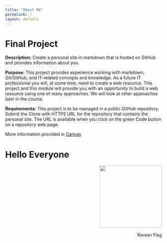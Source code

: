 ```yaml
---
title: "About Me"
permalink: /
layout: default
---
```


# Final Project 

**Description:** Create a personal site in markdown that is hosted on GitHub and provides information about you.

**Purpose:** This project provides experience working with markdown, Git/GitHub, and IT-related concepts and knowledge. As a future IT professional you will, at some time, need to create a web resource. This project and this module will provide you with an opportunity to build a web resource using one of many approaches. We will look at other approaches later in the course.

**Requirements:** This project is to be managed in a public GitHub repository. Submit the Clone with HTTPS URL for the repository that contains the personal site.  The URL is available when you click on the green Code button on a repository web page.


More information provided in [Canvas](https://umsystem.instructure.com/courses/114929/assignments/1493477?module_item_id=5137247)

# Hello Everyone

<div align="right">
<img src="https://upload.wikimedia.org/wikipedia/commons/thumb/0/09/Flag_of_South_Korea.svg/800px-Flag_of_South_Korea.svg.png" width="200">
<p>Korean Flag</p>
</div>

